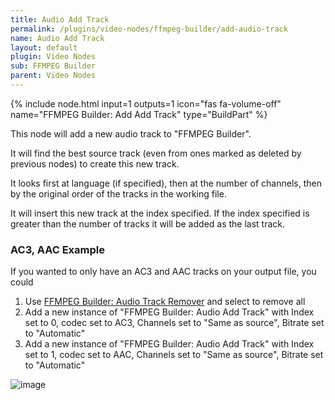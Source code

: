 ```yaml
---
title: Audio Add Track
permalink: /plugins/video-nodes/ffmpeg-builder/add-audio-track
name: Audio Add Track
layout: default
plugin: Video Nodes
sub: FFMPEG Builder
parent: Video Nodes
---
```


{% include node.html input=1 outputs=1 icon="fas fa-volume-off" name="FFMPEG Builder: Add Add Track" type="BuildPart" %}

This node will add a new audio track to "FFMPEG Builder".

It will find the best source track (even from ones marked as deleted by previous nodes) to create this new track.

It looks first at language (if specified), then at the number of channels, then by the original order of the tracks in the working file.

It will insert this new track at the index specified.  If the index specified is greater than the number of tracks it will be added as the last track.

### AC3, AAC Example
If you wanted to only have an AC3 and AAC tracks on your output file, you could
1. Use [FFMPEG Builder: Audio Track Remover](https://github.com/revenz/FileFlows/wiki/FFMPEG-Builder:-Audio-Track-Remover) and select to remove all
2. Add a new instance of "FFMPEG Builder: Audio Add Track" with Index set to 0, codec set to AC3, Channels set to "Same as source", Bitrate set to "Automatic"
3. Add a new instance of "FFMPEG Builder: Audio Add Track" with Index set to 1, codec set to AAC, Channels set to "Same as source", Bitrate set to "Automatic"

![image](https://user-images.githubusercontent.com/958400/164949174-b399abc4-9475-4a07-9877-d9e7a26cdab5.png)
